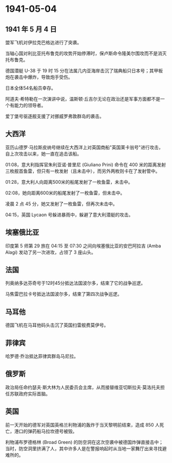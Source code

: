 # 1941-05-04

## 1941 年 5 月 4 日

盟军飞机对伊拉克巴格达进行了突袭。

当轴心国对利比亚托布鲁克的攻势开始停滞时，保卢斯命令隆美尔围攻而不是消灭托布鲁克。

德国潜艇 U-38 于 19 时 15
分在法属几内亚海岸击沉了瑞典船只日本号；其甲板炮在袭击中爆炸，导致炮手受伤。

日本全体54名船员幸存。

阿道夫·希特勒在一次演讲中说，温斯顿·丘吉尔无论在政治还是军事方面都不是一个有能力的领导者。

爱丁堡号驱逐舰支援了对挪威罗弗敦群岛的袭击。

## 大西洋

亚历山德罗·马拉斯皮纳号继续在大西洋上对英国商船"英国莱卡翁号"进行攻击，自上次攻击以来，她一直在追击该船。

01:08，意大利指挥官朱利亚诺·普里尼 (Giuliano Prini) 命令在 400
米的距离发射三枚舰首鱼雷，但只有一枚发射（且未击中），而另外两枚则卡在了发射管中。

01:28，意大利人向距离500米的船尾发射了一枚鱼雷，未击中。

02:08，她向距离600米的船尾发射了一枚鱼雷，但未击中。

凌晨 2 点 45 分，她又发射了一枚鱼雷，但再次未击中。

04:15，英国 Lycaon 号躲进暴雨中，躲避了意大利潜艇的攻击。

## 埃塞俄比亚

印度第 5 师第 29 旅在 04:15 至 07:30 之间向埃塞俄比亚的安巴阿拉吉 (Amba
Alagi) 发动了另一次进攻，占领了 3 座山头。

## 法国

列奥纳多达芬奇号于12时45分抵达法国波尔多，结束了它的战争巡逻。

马焦雷巴拉卡号抵达法国波尔多，结束了第四次战争巡逻。

## 马耳他

德国飞机在马耳他码头击沉了英国扫雷舰费莫伊号。

## 菲律宾

哈罗德·乔治抵达菲律宾群岛马尼拉。

## 俄罗斯

政治局任命约瑟夫·斯大林为人民委员会主席，从而接替维亚切斯拉夫·莫洛托夫担任苏联政府实际首脑。

## 英国

前一天开始的德军对英国英格兰利物浦的轰炸于当天黎明前结束，造成 850
人死亡，港口的弹药船马拉坎德号被毁。

利物浦布罗德格林 (Broad Green)
的防空洞在这次空袭中被德国炸弹直接击中；当时，防空洞里挤满了人，其中许多人是在警报响起时从当地一家舞厅出来寻找避难所的。

